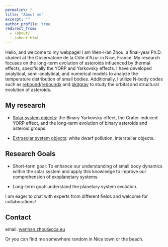 ```yaml
---
permalink: /
title: "About me"
excerpt: ""
author_profile: true
redirect_from: 
  - /about/
  - /about.html
---
```


Hello, and welcome to my webpage! I am Wen-Han Zhou, a final-year Ph.D. student at the Observatoire de la Côte d'Azur in Nice, France. My research focuses on the long-term evolution of asteroids influenced by thermal effects, specifically the YORP and Yarkovsky effects. I have developed analytical, semi-analytical, and numerical models to analyze the temperature distribution of small bodies. Additionally, I utilize N-body codes such as [rebound](https://rebound.readthedocs.io/en/latest/)/[reboundx](https://reboundx.readthedocs.io/en/latest/) and [pkdgrav]() to study the orbital and structural evolution of asteroids. 


My research
-----
 * [Solar system objects](https://wh-zhou.github.io/solar_system): the Binary Yarkovsky effect, the Crater-induced YORP effect, and the long-term evolution of binary asteroids and asteroid groups.

 * [Extrasolar system objects](https://wh-zhou.github.io/extrasolar_system/): white dwarf pollution, interstellar objects.


Research Goals
------
* Short-term goal: To enhance our understanding of small body dynamics within the solar system and apply this knowledge to improve our comprehension of exoplanetary systems.

* Long-term goal: understand the planetary system evolution.


I am eager to chat with experts from different fields and welcome for collaborations!

Contact
-----
email: wenhan.zhou@oca.eu

Or you can find me somewhere random in Nice town or the beach.

